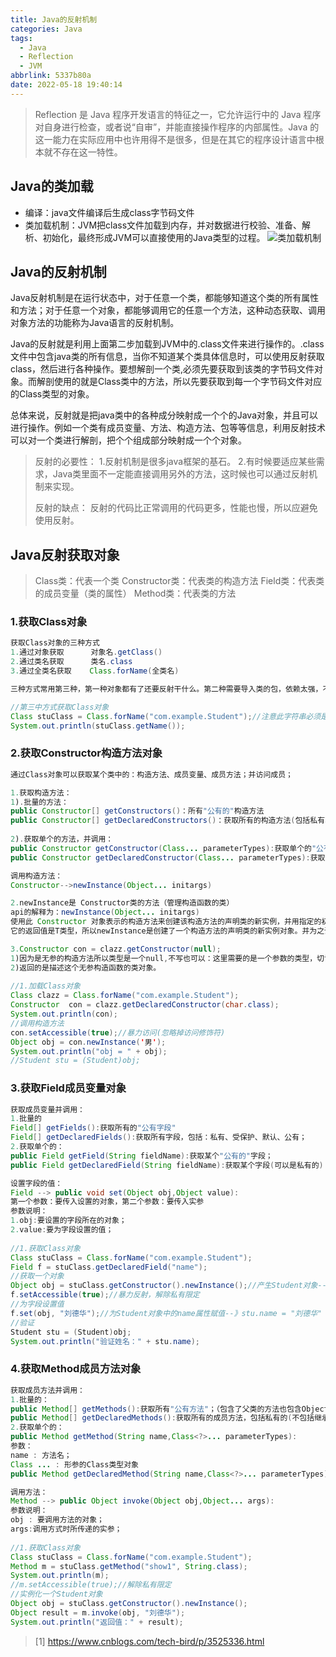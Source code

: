 ```yaml
---
title: Java的反射机制
categories: Java
tags:
  - Java
  - Reflection
  - JVM
abbrlink: 5337b80a
date: 2022-05-18 19:40:14
---
```


> Reflection 是 Java 程序开发语言的特征之一，它允许运行中的 Java 程序对自身进行检查，或者说“自审”，并能直接操作程序的内部属性。Java 的这一能力在实际应用中也许用得不是很多，但是在其它的程序设计语言中根本就不存在这一特性。

<!-- more -->

## Java的类加载
- 编译：java文件编译后生成class字节码文件
- 类加载机制：JVM把class文件加载到内存，并对数据进行校验、准备、解析、初始化，最终形成JVM可以直接使用的Java类型的过程。
![类加载机制](https://img-blog.csdnimg.cn/cc40b19fbce5410f877a062d3f225fca.png)
## Java的反射机制
Java反射机制是在运行状态中，对于任意一个类，都能够知道这个类的所有属性和方法；对于任意一个对象，都能够调用它的任意一个方法，这种动态获取、调用对象方法的功能称为Java语言的反射机制。

Java的反射就是利用上面第二步加载到JVM中的.class文件来进行操作的。.class文件中包含java类的所有信息，当你不知道某个类具体信息时，可以使用反射获取class，然后进行各种操作。要想解剖一个类,必须先要获取到该类的字节码文件对象。而解剖使用的就是Class类中的方法，所以先要获取到每一个字节码文件对应的Class类型的对象。

总体来说，反射就是把java类中的各种成分映射成一个个的Java对象，并且可以进行操作。例如一个类有成员变量、方法、构造方法、包等等信息，利用反射技术可以对一个类进行解剖，把个个组成部分映射成一个个对象。

>反射的必要性：
>1.反射机制是很多java框架的基石。
>2.有时候要适应某些需求，Java类里面不一定能直接调用另外的方法，这时候也可以通过反射机制来实现。
>
>反射的缺点：
>反射的代码比正常调用的代码更多，性能也慢，所以应避免使用反射。

## Java反射获取对象
>Class类：代表一个类
>Constructor类：代表类的构造方法
>Field类：代表类的成员变量（类的属性）
>Method类：代表类的方法
### 1.获取Class对象
```java
获取Class对象的三种方式
1.通过对象获取      对象名.getClass()
2.通过类名获取      类名.class 
3.通过全类名获取    Class.forName(全类名)   

三种方式常用第三种，第一种对象都有了还要反射干什么。第二种需要导入类的包，依赖太强，不导包就抛编译错误。一般都第三种，一个字符串可以传入也可写在配置文件中等多种方法。

//第三中方式获取Class对象
Class stuClass = Class.forName("com.example.Student");//注意此字符串必须是真实路径，就是带包名的类路径，包名.类名
System.out.println(stuClass.getName());
```
### 2.获取Constructor构造方法对象
```java
通过Class对象可以获取某个类中的：构造方法、成员变量、成员方法；并访问成员；

1.获取构造方法：
1).批量的方法：
public Constructor[] getConstructors()：所有"公有的"构造方法
public Constructor[] getDeclaredConstructors()：获取所有的构造方法(包括私有、受保护、默认、公有)
     
2).获取单个的方法，并调用：
public Constructor getConstructor(Class... parameterTypes):获取单个的"公有的"构造方法：
public Constructor getDeclaredConstructor(Class... parameterTypes):获取"某个构造方法"可以是私有的，或受保护、默认、公有；

调用构造方法：
Constructor-->newInstance(Object... initargs)

2.newInstance是 Constructor类的方法（管理构造函数的类）
api的解释为：newInstance(Object... initargs)
使用此 Constructor 对象表示的构造方法来创建该构造方法的声明类的新实例，并用指定的初始化参数初始化该实例。
它的返回值是T类型，所以newInstance是创建了一个构造方法的声明类的新实例对象。并为之调用

3.Constructor con = clazz.getConstructor(null);
1)因为是无参的构造方法所以类型是一个null,不写也可以：这里需要的是一个参数的类型，切记是类型
2)返回的是描述这个无参构造函数的类对象。
    
//1.加载Class对象
Class clazz = Class.forName("com.example.Student");
Constructor  con = clazz.getDeclaredConstructor(char.class);
System.out.println(con);
//调用构造方法
con.setAccessible(true);//暴力访问(忽略掉访问修饰符)
Object obj = con.newInstance('男');
System.out.println("obj = " + obj);
//Student stu = (Student)obj;
```
### 3.获取Field成员变量对象    
```java
获取成员变量并调用：
1.批量的
Field[] getFields():获取所有的"公有字段"
Field[] getDeclaredFields():获取所有字段，包括：私有、受保护、默认、公有；
2.获取单个的：
public Field getField(String fieldName):获取某个"公有的"字段；
public Field getDeclaredField(String fieldName):获取某个字段(可以是私有的)

设置字段的值：
Field --> public void set(Object obj,Object value):
第一个参数：要传入设置的对象，第二个参数：要传入实参
参数说明：
1.obj:要设置的字段所在的对象；
2.value:要为字段设置的值；
    
//1.获取Class对象
Class stuClass = Class.forName("com.example.Student");
Field f = stuClass.getDeclaredField("name");
//获取一个对象
Object obj = stuClass.getConstructor().newInstance();//产生Student对象--》Student stu = new Student();
f.setAccessible(true);//暴力反射，解除私有限定
//为字段设置值
f.set(obj, "刘德华");//为Student对象中的name属性赋值--》stu.name = "刘德华"
//验证
Student stu = (Student)obj;
System.out.println("验证姓名：" + stu.name);
```
### 4.获取Method成员方法对象  
```java
获取成员方法并调用：
1.批量的：
public Method[] getMethods():获取所有"公有方法"；（包含了父类的方法也包含Object类）
public Method[] getDeclaredMethods():获取所有的成员方法，包括私有的(不包括继承的)
2.获取单个的：
public Method getMethod(String name,Class<?>... parameterTypes):
参数：
name : 方法名；
Class ... : 形参的Class类型对象
public Method getDeclaredMethod(String name,Class<?>... parameterTypes)

调用方法：
Method --> public Object invoke(Object obj,Object... args):
参数说明：
obj : 要调用方法的对象；
args:调用方式时所传递的实参；
    
//1.获取Class对象
Class stuClass = Class.forName("com.example.Student");
Method m = stuClass.getMethod("show1", String.class);
System.out.println(m);
//m.setAccessible(true);//解除私有限定
//实例化一个Student对象
Object obj = stuClass.getConstructor().newInstance();
Object result = m.invoke(obj, "刘德华");
System.out.println("返回值：" + result);
```

> [1] https://www.cnblogs.com/tech-bird/p/3525336.html

